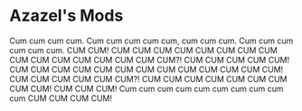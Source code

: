 # Azazel's Mods
Cum cum cum cum. Cum cum cum cum cum, cum cum cum. Cum cum cum cum cum cum. CUM CUM! CUM CUM CUM CUM CUM CUM CUM CUM CUM CUM CUM CUM CUM CUM CUM CUM?! CUM CUM CUM CUM CUM! CUM CUM CUM CUM CUM CUM CUM CUM CUM CUM CUM CUM CUM! CUM CUM CUM CUM CUM CUM?! CUM CUM CUM CUM CUM CUM CUM CUM CUM! CUM CUM CUM! Cum cum cum cum cum cum cum cum cum cum CUM CUM CUM CUM!
